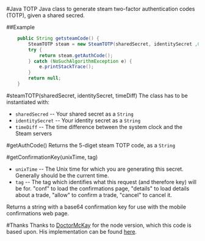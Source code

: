 #Java TOTP
Java class to generate steam two-factor authentication codes (TOTP), given a shared secred. 

##Example
```Java
    public String getsteamCode() {
        SteamTOTP steam = new SteamTOTP(sharedSecret, identitySecret ,0);
        try {
            return steam.getAuthCode();
        } catch (NoSuchAlgorithmException e) {
            e.printStackTrace();
        }
        return null;
    }
```
#steamTOTP(sharedSecret, identitySecret, timeDiff)
The class has to be instantiated with: 
* `sharedSecred` -- Your shared secret as a `String`
* `identitySecret` -- Your identity secret as a `String` 
* `timeDiff` -- The time difference between the system clock and the Steam servers

#getAuthCode() 
Returns the 5-diget steam TOTP code, as a `String`

#getConfirmationKey(unixTime, tag)
* `unixTime` -- The Unix time for which you are generating this secret. Generally should be the current time.
* `tag` -- The tag which identifies what this request (and therefore key) will be for. "conf" to load the confirmations page, "details" to load details about a trade, "allow" to confirm a trade, "cancel" to cancel it.

Returns a string with a base64 confirmation key for use with the mobile confirmations web page.


#Thanks
Thanks to [DoctorMcKay](https://github.com/DoctorMcKay/node-steam-totp) for the node version, which this code is based upon. His implementation can be found [here](https://github.com/DoctorMcKay/node-steam-totp).
